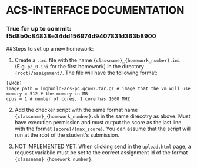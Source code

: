 # ACS-INTERFACE DOCUMENTATION
### True for up to commit: f5d8b0c84838e34dd156974d9407831d363b8900

##Steps to set up a new homework:

1. Create a `.ini` file with the name `{classname}_{homework_number}.ini`
(E.g. `pc_0.ini` for the first homework) in the directory `{root}/assignment/`.
The file will have the following format:
```
[VMCK]
image_path = imgbuild-acs-pc.qcow2.tar.gz # image that the vm will use
memory = 512 # the memory in MB
cpus = 1 # number of cores, 1 core has 1000 MHZ
```

2. Add the checker script with the same format name `{classname}_{homework_number}.sh`
in the same direcotry as above. Must have execution permission and must output the score
as the last line with the format `{score}/{max_score}`. You can assume that the script will
run at the root of the student's submission.

3. NOT IMPLEMENTED YET.
When clicking send in the `upload.html` page, a request variabile must be set to the correct
assignment id of the format `{classname}_{homework_number}`.
